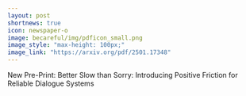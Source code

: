 ```yaml
---
layout: post
shortnews: true
icon: newspaper-o
image: becareful/img/pdficon_small.png
image_style: "max-height: 100px;"
image_link: "https://arxiv.org/pdf/2501.17348"
---
```


New Pre-Print: Better Slow than Sorry: Introducing Positive Friction for Reliable Dialogue Systems
